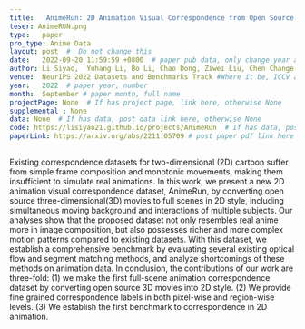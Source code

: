 ```yaml
---
title:  'AnimeRun: 2D Animation Visual Correspondence from Open Source 3D Movies'  #  Paper title, covered by ''
teser: AnimeRUN.png
type:   paper
pro_type: Anime Data 
layout: post  #  Do not change this
date:   2022-09-20 11:59:59 +0800  # paper pub data, only change year and month according to this format
author: Li Siyao,  Yuhang Li, Bo Li, Chao Dong, Ziwei Liu, Chen Change Loy
venue:  NeurIPS 2022 Datasets and Benchmarks Track #Where it be, ICCV and CVPR remove IEEE Conference on,
year:   2022  # paper year, number
month:  September # paper month, full name
projectPage: None  # If has project page, link here, otherwise None
supplemental : None
data: None  # If has data, post data link here, otherwise None
code: https://lisiyao21.github.io/projects/AnimeRun  # If has data, post code link here, otherwise None
paperLink: https://arxiv.org/abs/2211.05709 # post paper pdf link here
---
```


Existing correspondence datasets for two-dimensional (2D) cartoon suffer from simple frame composition and monotonic movements, making them insufficient to simulate real animations. In this work, we present a new 2D animation visual correspondence dataset, AnimeRun, by converting open source three-dimensional(3D) movies to full scenes in 2D style, including simultaneous moving background and interactions of multiple subjects. Our analyses show that the proposed dataset not only resembles real anime more in image composition, but also possesses richer and more complex motion patterns compared to existing datasets. With this dataset, we establish a comprehensive benchmark by evaluating several existing optical flow and segment matching methods, and analyze shortcomings of these methods on animation data. 
In conclusion, the contributions of our work are three-fold: (1) we make the first full-scene animation correspondence dataset by converting open source 3D movies into 2D style. (2) We provide fine grained correspondence labels in both pixel-wise and region-wise levels. (3) We establish the first benchmark to correspondence in 2D animation.

